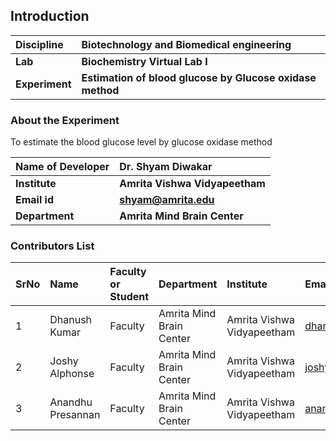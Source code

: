 ## Introduction


<b>Discipline | <b> Biotechnology and Biomedical engineering
:--|:--|
<b> Lab | <b> Biochemistry Virtual Lab I
<b> Experiment|     <b> Estimation of blood glucose by Glucose oxidase method

### About the Experiment 

To estimate the blood glucose level by glucose oxidase method

<b>Name of Developer | <b> Dr. Shyam Diwakar
:--|:--|
<b> Institute | <b> Amrita Vishwa Vidyapeetham  
<b> Email id|     <b> shyam@amrita.edu
<b> Department |  <b> Amrita Mind Brain Center

### Contributors List

SrNo | Name | Faculty or Student | Department| Institute | Email id
:--|:--|:--|:--|:--|:--|
1 | Dhanush Kumar | Faculty | Amrita Mind Brain Center | Amrita Vishwa Vidyapeetham | dhanushkumar@am.amrita.edu
2 | Joshy Alphonse| Faculty | Amrita Mind Brain Center | Amrita Vishwa Vidyapeetham | joshya@am.amrita.edu
3 | Anandhu Presannan| Faculty | Amrita Mind Brain Center | Amrita Vishwa Vidyapeetham | anandhupresannan@am.amrita.edu
  

